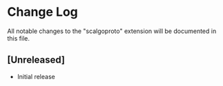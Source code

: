 # Change Log
All notable changes to the "scalgoproto" extension will be documented in this file.

## [Unreleased]
- Initial release
